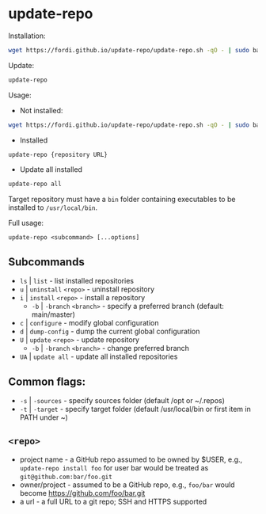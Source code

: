 # update-repo

Installation:

```bash
wget https://fordi.github.io/update-repo/update-repo.sh -qO - | sudo bash
```

Update:

```bash
update-repo
```

Usage:

- Not installed:

```bash
wget https://fordi.github.io/update-repo/update-repo.sh -qO - | sudo bash /dev/stdin {repository URL}
```

- Installed

```bash
update-repo {repository URL}
```

- Update all installed
```bash
update-repo all
```

Target repository must have a `bin` folder containing executables to be installed to `/usr/local/bin`.

Full usage:

`update-repo <subcommand> [...options]`

## Subcommands

 - `ls` | `list` - list installed repositories
 - `u` | `uninstall` `<repo>` - uninstall repository
 - `i` | `install` `<repo>` - install a repository
     - `-b` | `-branch` `<branch>` - specify a preferred branch (default: main/master)
 - `c` | `configure` - modify global configuration
 - `d` | `dump-config` - dump the current global configuration
 - `U` | `update` `<repo>` - update repository
      - `-b` | `-branch` `<branch>` - change preferred branch
 - `UA` | `update all` - update all installed repositories

## Common flags:
 - `-s` | `-sources` - specify sources folder (default /opt or ~/.repos)
 - `-t` | `-target` - specify target folder (default /usr/local/bin or first item in PATH under ~)

## `<repo>`
 - project name - a GitHub repo assumed to be owned by $USER, e.g., `update-repo install foo` for user bar would be treated as `git@github.com:bar/foo.git`
 - owner/project - assumed to be a GitHub repo, e.g., `foo/bar` would become https://github.com/foo/bar.git
 - a url - a full URL to a git repo; SSH and HTTPS supported
